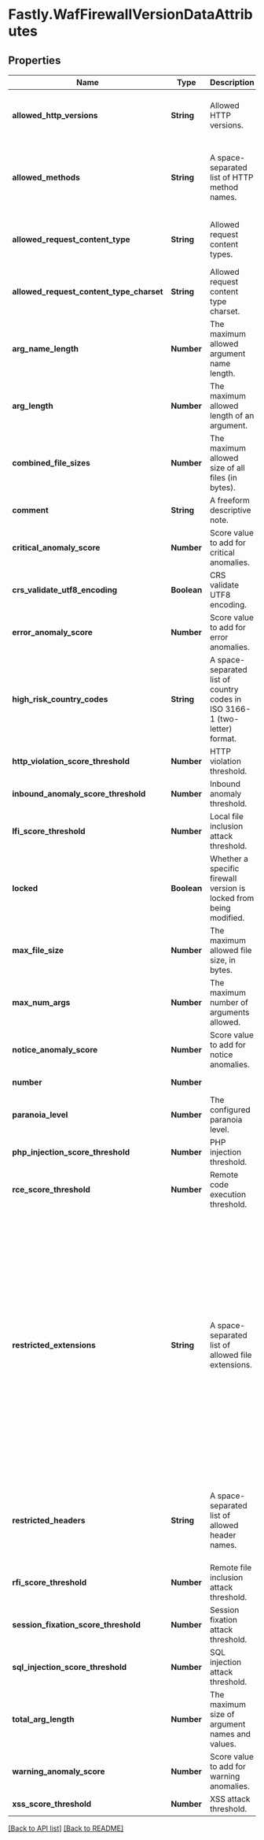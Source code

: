 # Fastly.WafFirewallVersionDataAttributes

## Properties

Name | Type | Description | Notes
------------ | ------------- | ------------- | -------------
**allowed_http_versions** | **String** | Allowed HTTP versions. | [optional]  [defaults to 'HTTP/1.0 HTTP/1.1 HTTP/2']
**allowed_methods** | **String** | A space-separated list of HTTP method names. | [optional]  [defaults to 'GET HEAD POST OPTIONS PUT PATCH DELETE']
**allowed_request_content_type** | **String** | Allowed request content types. | [optional]  [defaults to 'application/x-www-form-urlencoded|multipart/form-data|text/xml|application/xml|application/x-amf|application/json|text/plain']
**allowed_request_content_type_charset** | **String** | Allowed request content type charset. | [optional]  [defaults to 'utf-8|iso-8859-1|iso-8859-15|windows-1252']
**arg_name_length** | **Number** | The maximum allowed argument name length. | [optional]  [defaults to 100]
**arg_length** | **Number** | The maximum allowed length of an argument. | [optional]  [defaults to 400]
**combined_file_sizes** | **Number** | The maximum allowed size of all files (in bytes). | [optional]  [defaults to 10000000]
**comment** | **String** | A freeform descriptive note. | [optional] 
**critical_anomaly_score** | **Number** | Score value to add for critical anomalies. | [optional]  [defaults to 6]
**crs_validate_utf8_encoding** | **Boolean** | CRS validate UTF8 encoding. | [optional] 
**error_anomaly_score** | **Number** | Score value to add for error anomalies. | [optional]  [defaults to 5]
**high_risk_country_codes** | **String** | A space-separated list of country codes in ISO 3166-1 (two-letter) format. | [optional] 
**http_violation_score_threshold** | **Number** | HTTP violation threshold. | [optional] 
**inbound_anomaly_score_threshold** | **Number** | Inbound anomaly threshold. | [optional] 
**lfi_score_threshold** | **Number** | Local file inclusion attack threshold. | [optional] 
**locked** | **Boolean** | Whether a specific firewall version is locked from being modified. | [optional]  [defaults to false]
**max_file_size** | **Number** | The maximum allowed file size, in bytes. | [optional]  [defaults to 10000000]
**max_num_args** | **Number** | The maximum number of arguments allowed. | [optional]  [defaults to 255]
**notice_anomaly_score** | **Number** | Score value to add for notice anomalies. | [optional]  [defaults to 4]
**number** | **Number** |  | [optional] [readonly] 
**paranoia_level** | **Number** | The configured paranoia level. | [optional]  [defaults to 1]
**php_injection_score_threshold** | **Number** | PHP injection threshold. | [optional] 
**rce_score_threshold** | **Number** | Remote code execution threshold. | [optional] 
**restricted_extensions** | **String** | A space-separated list of allowed file extensions. | [optional]  [defaults to '.asa/ .asax/ .ascx/ .axd/ .backup/ .bak/ .bat/ .cdx/ .cer/ .cfg/ .cmd/ .com/ .config/ .conf/ .cs/ .csproj/ .csr/ .dat/ .db/ .dbf/ .dll/ .dos/ .htr/ .htw/ .ida/ .idc/ .idq/ .inc/ .ini/ .key/ .licx/ .lnk/ .log/ .mdb/ .old/ .pass/ .pdb/ .pol/ .printer/ .pwd/ .resources/ .resx/ .sql/ .sys/ .vb/ .vbs/ .vbproj/ .vsdisco/ .webinfo/ .xsd/ .xsx']
**restricted_headers** | **String** | A space-separated list of allowed header names. | [optional]  [defaults to '/proxy/ /lock-token/ /content-range/ /translate/ /if/']
**rfi_score_threshold** | **Number** | Remote file inclusion attack threshold. | [optional] 
**session_fixation_score_threshold** | **Number** | Session fixation attack threshold. | [optional] 
**sql_injection_score_threshold** | **Number** | SQL injection attack threshold. | [optional] 
**total_arg_length** | **Number** | The maximum size of argument names and values. | [optional]  [defaults to 6400]
**warning_anomaly_score** | **Number** | Score value to add for warning anomalies. | [optional] 
**xss_score_threshold** | **Number** | XSS attack threshold. | [optional] 


[[Back to API list]](../../README.md#endpoints) [[Back to README]](../../README.md)
